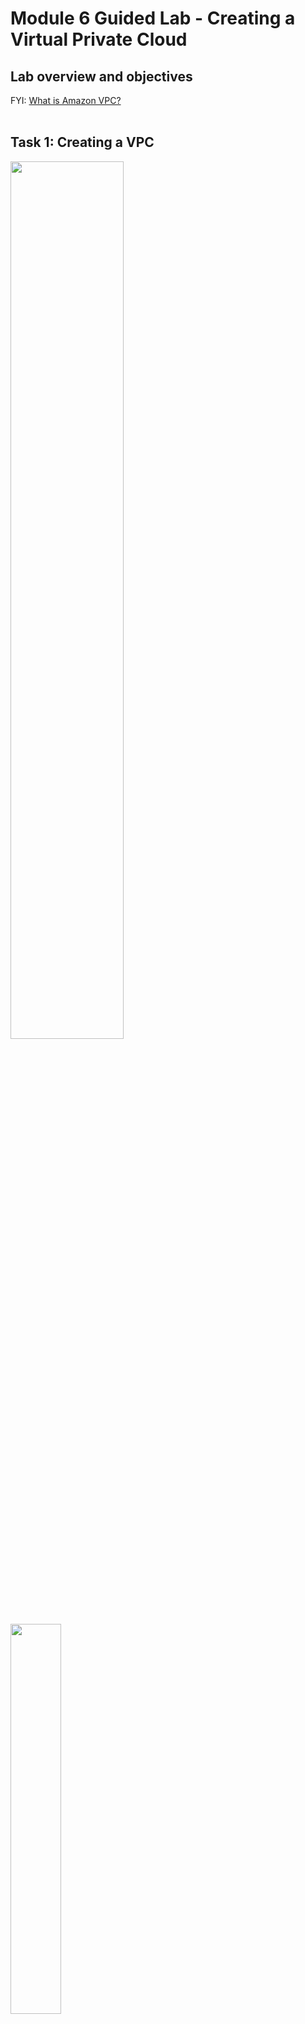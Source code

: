 <h1>Module 6 Guided Lab - Creating a Virtual Private Cloud</h1>
<h2>Lab overview and objectives</h2>
FYI: <a href="https://docs.aws.amazon.com/vpc/latest/userguide/what-is-amazon-vpc.html">What is Amazon VPC?</a><br><br>

<h2>Task 1: Creating a VPC</h2>
<img src="https://i.imgur.com/meF6xdz.png" width=60%>
<img src="https://i.imgur.com/CoOmBZO.png" width=40%>
<img src="https://i.imgur.com/mq6qK21.png" width=60%>
<img src="https://i.imgur.com/vKTEUWa.png" width=60%>
<img src="https://i.imgur.com/c50hKar.png" width=60%>

<h2>Task 2: Creating subnets</h2>
<img src="https://i.imgur.com/aWrVzIT.png" width=40%>
<img src="https://i.imgur.com/2kCtMb6.png" width=60%>
<img src="https://i.imgur.com/PQ4iwzi.png" width=60%>
<img src="https://i.imgur.com/jJMQ3id.png" width=60%>
<img src="https://i.imgur.com/am8OtVl.png" width=60%>
<img src="" width=60%>
<img src="" width=60%>
<img src="" width=60%>
<img src="" width=60%>
<img src="" width=60%>
<img src="" width=60%>
<img src="" width=60%>
<img src="" width=60%>
<img src="" width=60%>
